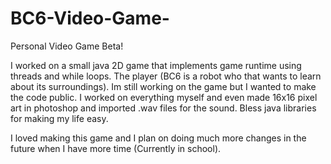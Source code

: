 # BC6-Video-Game-
Personal Video Game Beta!


 I worked on a small java 2D game that implements game runtime using threads and while loops. The player (BC6 is a robot who that wants to learn about its surroundings). Im still working on the game but I wanted to make the code public. I worked on everything myself and even made 16x16 pixel art in photoshop and imported .wav files for the sound. Bless java libraries for making my life easy. 
 
I loved making this game and I plan on doing much more changes in the future when I have more time (Currently in school).
